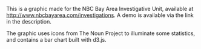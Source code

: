 This is a graphic made for the NBC Bay Area Investigative Unit, available at http://www.nbcbayarea.com/investigations. A demo is available via the link in the description.

The graphic uses icons from The Noun Project to illuminate some statistics, and contains a bar chart built with d3.js.